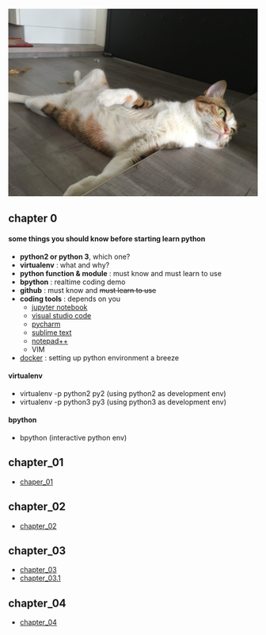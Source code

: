 ![mycat](./mycat.jpg)

## chapter 0

#### some things you  should know before starting learn python

- **python2  or python 3**, which one?
- **virtualenv** : what and why?
- **python function & module** : must know and must learn to use
- **bpython** : realtime coding demo
- **github** : must know and ~~must learn to use~~ 
- **coding tools** : depends on you
  - [jupyter notebook](https://jupyter.org/)
  - [visual studio code](https://code.visualstudio.com/)
  - [pycharm](https://www.jetbrains.com/pycharm/)
  - [sublime text](https://www.sublimetext.com/)
  - [notepad++](https://notepad-plus-plus.org/zh/)
  - VIM
- [docker](https://cgh2.github.io/docker101/) : setting up python environment a breeze

#### virtualenv

- virtualenv -p python2 py2 (using python2 as development env)
- virtualenv -p python3 py3 (using python3 as development env)

#### bpython

- bpython (interactive python env)

## chapter_01
- [chaper_01](https://github.com/cgh2/python101/blob/master/chapter_01.md)

## chapter_02
- [chapter_02](https://github.com/cgh2/python101/blob/master/chapter_02.md)

## chapter_03
- [chapter_03](https://github.com/cgh2/python101/blob/master/chapter_03.md)
- [chapter_03.1](https://github.com/cgh2/python101/blob/master/chapter_03.1.md)

## chapter_04
- [chapter_04](https://github.com/cgh2/python101/blob/master/chapter_04.md)
